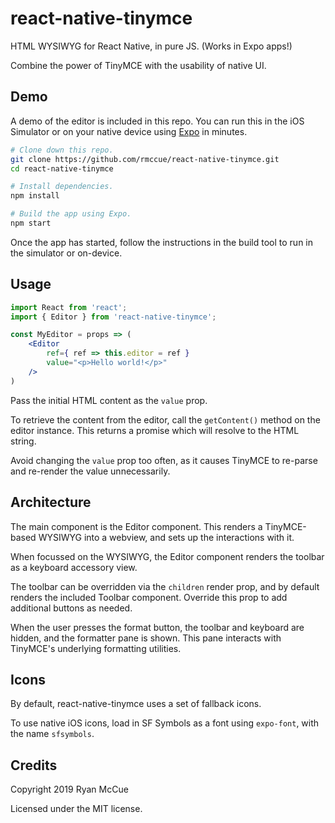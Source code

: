 # react-native-tinymce

HTML WYSIWYG for React Native, in pure JS. (Works in Expo apps!)

Combine the power of TinyMCE with the usability of native UI.

## Demo

A demo of the editor is included in this repo. You can run this in the iOS Simulator or on your native device using [Expo](https://docs.expo.io/versions/v36.0.0/get-started/installation/#2-mobile-app-expo-client-for-ios) in minutes.

```sh
# Clone down this repo.
git clone https://github.com/rmccue/react-native-tinymce.git
cd react-native-tinymce

# Install dependencies.
npm install

# Build the app using Expo.
npm start
```

Once the app has started, follow the instructions in the build tool to run in the simulator or on-device.


## Usage

```jsx
import React from 'react';
import { Editor } from 'react-native-tinymce';

const MyEditor = props => (
	<Editor
		ref={ ref => this.editor = ref }
		value="<p>Hello world!</p>"
	/>
)
```

Pass the initial HTML content as the `value` prop.

To retrieve the content from the editor, call the `getContent()` method on the editor instance. This returns a promise which will resolve to the HTML string.

Avoid changing the `value` prop too often, as it causes TinyMCE to re-parse and re-render the value unnecessarily.


## Architecture

The main component is the Editor component. This renders a TinyMCE-based WYSIWYG into a webview, and sets up the interactions with it.

When focussed on the WYSIWYG, the Editor component renders the toolbar as a keyboard accessory view.

The toolbar can be overridden via the `children` render prop, and by default renders the included Toolbar component. Override this prop to add additional buttons as needed.

When the user presses the format button, the toolbar and keyboard are hidden, and the formatter pane is shown. This pane interacts with TinyMCE's underlying formatting utilities.


## Icons

By default, react-native-tinymce uses a set of fallback icons.

To use native iOS icons, load in SF Symbols as a font using `expo-font`, with the name `sfsymbols`.


## Credits

Copyright 2019 Ryan McCue

Licensed under the MIT license.
